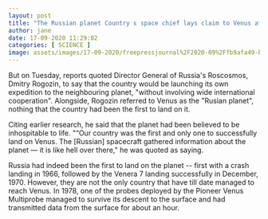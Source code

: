 ```yaml
---
layout: post
title: "The Russian planet Country s space chief lays claim to Venus after researchers find potential signs of life"
author: jane 
date: 17-09-2020 11:29:02 
categories: [ SCIENCE ] 
image: assets/images/17-09-2020/freepressjournal%2F2020-09%2Ffb9afa49-b425-4f92-8c02-285438a021a6%2FPIA23791_Venus_NewlyProcessedView_20200608.jpg
---
```

But on Tuesday, reports quoted Director General of Russia's Roscosmos, Dmitry Rogozin, to say that the country would be launching its own expedition to the neighbouring planet, "without involving wide international cooperation". Alongside, Rogozin referred to Venus as the "Rusian planet", nothing that the country had been the first to land on it.

Citing earlier research, he said that the planet had been believed to be inhospitable to life. "“Our country was the first and only one to successfully land on Venus. The [Russian] spacecraft gathered information about the planet — it is like hell over there," he was quoted as saying.

Russia had indeed been the first to land on the planet -- first with a crash landing in 1966, followed by the Venera 7 landing successfully in December, 1970. However, they are not the only country that have till date managed to reach Venus. In 1978, one of the probes deployed by the Pioneer Venus Multiprobe managed to survive its descent to the surface and had transmitted data from the surface for about an hour.